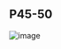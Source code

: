## P45-50
![image](https://user-images.githubusercontent.com/80054116/191049093-02b6cf2a-4c01-4365-98c4-e7c62e226350.png)

